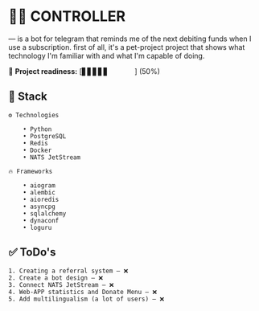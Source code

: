 # 👨‍✈️ CONTROLLER

— is a bot for telegram that reminds me of the next debiting funds when I use a subscription. first of all, 
it's a pet-project project that shows what technology I'm familiar with and what I'm capable of doing.

🏃 **Project readiness:** [▋▋▋▋▋⠀⠀⠀⠀⠀] (50%)

## 🚀 Stack
    
    ⚙️ Technologies

        • Python
        • PostgreSQL
        • Redis
        • Docker
        • NATS JetStream
    
    🔥 Frameworks
        
        • aiogram
        • alembic
        • aioredis
        • asyncpg
        • sqlalchemy
        • dynaconf
        • loguru

## ✅ ToDo's

    1. Creating a referral system — ❌
    2. Create a bot design — ❌
    3. Connect NATS JetStream — ❌
    4. Web-APP statistics and Donate Menu — ❌
    5. Add multilingualism (a lot of users) — ❌